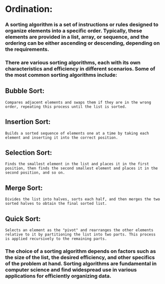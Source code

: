 # Ordination:


### A sorting algorithm is a set of instructions or rules designed to organize elements into a specific order. Typically, these elements are  provided in a list, array, or sequence, and the ordering can be either ascending or descending, depending on the requirements.

### There are various sorting algorithms, each with its own characteristics and efficiency in different scenarios. Some of the most common sorting algorithms include:


## Bubble Sort: 
    
    Compares adjacent elements and swaps them if they are in the wrong order, repeating this process until the list is sorted.

## Insertion Sort: 

    Builds a sorted sequence of elements one at a time by taking each element and inserting it into the correct position.

## Selection Sort: 

    Finds the smallest element in the list and places it in the first position, then finds the second smallest element and places it in the second position, and so on.

## Merge Sort: 

    Divides the list into halves, sorts each half, and then merges the two sorted halves to obtain the final sorted list.

## Quick Sort: 

    Selects an element as the "pivot" and rearranges the other elements relative to it by partitioning the list into two parts. This process is applied recursively to the remaining parts.


### The choice of a sorting algorithm depends on factors such as the size of the list, the desired efficiency, and other specifics of the problem at hand. Sorting algorithms are fundamental in computer science and find widespread use in various applications for efficiently organizing data.

